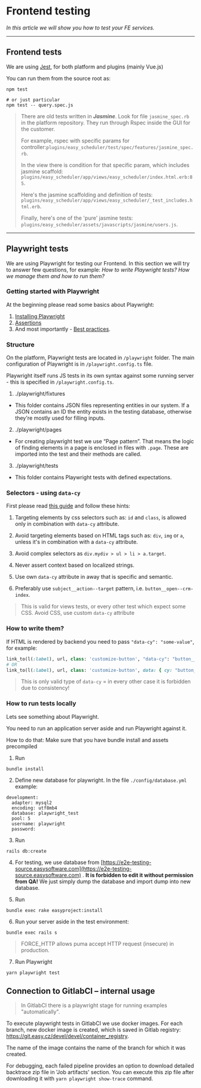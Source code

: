 # Frontend testing

*In this article we will show you how to test your FE services.*

---



## Frontend tests

We are using [Jest](https://jestjs.io/), for both platform and plugins (mainly Vue.js)

You can run them from the source root as:

```
npm test

# or just particular
npm test -- query.spec.js    

```

> There are old tests written in ***Jasmine***. Look for file `jasmine_spec.rb` in the platform repository. They run through Rspec inside the GUI for the customer.
>
> For example, rspec with specific params for controller:`plugins/easy_scheduler/test/spec/features/jasmine_spec.rb`. 
>
> In the view there is condition for that specific param, which includes jasmine scaffold:
> `plugins/easy_scheduler/app/views/easy_scheduler/index.html.erb:85`.
>
> Here's the jasmine scaffolding and definition of tests:
> `plugins/easy_scheduler/app/views/easy_scheduler/_test_includes.html.erb`.
>
>Finally, here's one of the 'pure' jasmine tests:
>`plugins/easy_scheduler/assets/javascripts/jasmine/users.js`.

---

## Playwright tests

We are using Playwright for testing our Frontend.
In this section we will try to answer few questions, for example:
*How to write Playwright tests? How we manage them and how to run them?*

### Getting started with Playwright
At the beginning please read some basics about Playwright:

1. [Installing Playwright](https://playwright.dev/docs/intro#installing-playwright)
2. [Assertions](https://playwright.dev/docs/test-assertions)
3. And most importantly - [Best practices](https://playwright.dev/docs/selectors#best-practices).

### Structure

On the platform, Playwright tests are located in `/playwright` folder. The main configuration of Playwright is in `/playwright.config.ts` file.

Playwright itself runs JS tests in its own syntax against some running server - this is specified in `/playwright.config.ts`.

1. ./playwright/fixtures

- This folder contains JSON files representing entities in our system. If a JSON contains an ID the entity exists in the testing database, otherwise they're mostly used for filling inputs.

2. ./playwright/pages

- For creating playwright test we use “Page pattern”. That means the logic of finding elements in a page is enclosed in files with `.page`. These are imported into the test and their methods are called.

3. ./playwright/tests

- This folder contains Playwright tests with defined expectations.

### Selectors - using `data-cy`

First please read [this guide](https://playwright.dev/docs/best-practices) and follow these hints:

1. Targeting elements by css selectors such as: `id` and `class`, is allowed only in combination with `data-cy` attribute.

2. Avoid targeting elements based on HTML tags such as: `div`, `img` or `a`, unless it's in combination with a `data-cy` attribute.

3. Avoid complex selectors as `div.mydiv > ul > li > a.target`.

4. Never assert context based on localized strings.

5. Use own `data-cy` attribute in away that is specific and semantic.

6. Preferably use `subject__action--target` pattern, i.e. `button__open--crm-index`.

<!-- theme: danger -->
>This is valid for views tests, or every other test which expect some CSS. Avoid CSS, use custom `data-cy` attribute

### How to write them?

If HTML is rendered by backend you need to pass `"data-cy": "some-value"`, for example:

```ruby
link_to(l(:label), url, class: 'customize-button', "data-cy": "button__customize_page")
# OR
link_to(l(:label), url, class: 'customize-button', data: { cy: "button__customize_page" })
```
<!-- theme: warning -->
>This is only valid type of `data-cy` = in every other case it is forbidden due to consistency!

### How to run tests locally

Lets see something about Playwright.

You need to run an application server aside and run Playwright against it.

How to do that:
Make sure that you have bundle install and assets precompiled
1. Run
```
bundle install
```

2. Define new database for playwright. In the file `./config/database.yml` 
example:
```
development:
  adapter: mysql2
  encoding: utf8mb4
  database: playwright_test
  pool: 5
  username: playwright
  password:
```

3. Run
```
rails db:create
```

4. For testing, we use database from [https://e2e-testing-source.easysoftware.com](https://e2e-testing-source.easysoftware.com) .
   **It is forbidden to edit it without permission from QA!** We just simply dump the database and import dump into new database.

5. Run
```
bundle exec rake easyproject:install
```

6. Run your server aside in the test environment:
```
bundle exec rails s
```

> FORCE_HTTP allows puma accept HTTP request (insecure) in production.

7. Run Playwright
```
yarn playwright test
```

## Connection to GitlabCI – internal usage

> In GitlabCI there is a playwright stage for running examples "automatically".

To execute playwright tests in GitlabCI we use docker images. For each branch, new docker image is created, which is saved in Gitlab registry: https://git.easy.cz/devel/devel/container_registry.

The name of the image contains the name of the branch for which it was created.

For debugging, each failed pipeline provides an option to download detailed backtrace zip file in 'Job artifacts' section. You can execute this zip file after downloading it with `yarn playwright show-trace` command. 
